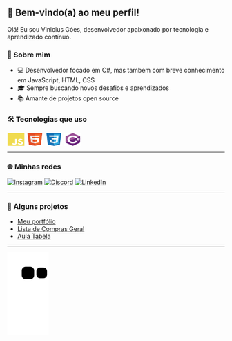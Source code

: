 ## 👋 Bem-vindo(a) ao meu perfil!

Olá! Eu sou Vinicius Góes, desenvolvedor apaixonado por tecnologia e aprendizado contínuo.

### 🚀 Sobre mim
- 💻 Desenvolvedor focado em C#, mas tambem com breve conhecimento em JavaScript, HTML, CSS
- 🎓 Sempre buscando novos desafios e aprendizados
- 📚 Amante de projetos open source

### 🛠️ Tecnologias que uso

<div style="display: inline_block">
  <img align="center" alt="Js" height="30" width="40" src="https://raw.githubusercontent.com/devicons/devicon/master/icons/javascript/javascript-plain.svg">
  <img align="center" alt="HTML" height="30" width="40" src="https://raw.githubusercontent.com/devicons/devicon/master/icons/html5/html5-original.svg">
  <img align="center" alt="CSS" height="30" width="40" src="https://raw.githubusercontent.com/devicons/devicon/master/icons/css3/css3-original.svg">
  <img align="center" alt="Csharp" height="30" width="40" src="https://raw.githubusercontent.com/devicons/devicon/master/icons/csharp/csharp-original.svg">
</div>

---

### 🌐 Minhas redes

[![Instagram](https://img.shields.io/badge/Instagram-%23E4405F?style=for-the-badge&logo=instagram&logoColor=white)](https://www.instagram.com/vinicius.goess)
[![Discord](https://img.shields.io/badge/Discord-7289DA?style=for-the-badge&logo=discord&logoColor=white)](https://discord.com/channels/@me)
[![LinkedIn](https://img.shields.io/badge/LinkedIn-%230077B5?style=for-the-badge&logo=linkedin&logoColor=white)](https://www.linkedin.com/in/vinicius-g%C3%B3es-87a30b1a3/)

---

### 📌 Alguns projetos

- [Meu portfólio](https://github.com/vinicius-goess/minhas-habilidades)
- [Lista de Compras Geral]([https://github.com/vinicius-goess/repositorio-com-readme](https://github.com/vinicius-goess/Lista-de-Compras))
- [Aula Tabela](https://github.com/vinicius-goess/aula-tabela)

---

![Snake animation](https://github.com/vinicius-goess/vinicius-goess/blob/output/github-contribution-grid-snake.svg)
